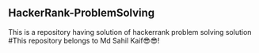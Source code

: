## HackerRank-ProblemSolving
This is a repository having solution of hackerrank problem solving solution
#This repository belongs to Md Sahil Kaif😎😎!
